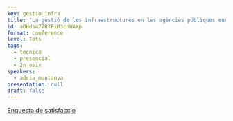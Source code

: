 ```yaml
---
key: gestio_infra
title: "La gestió de les infraestructures en les agències públiques europees"
id: aOHds477R7FiM3cnWAXp
format: conference
level: Tots
tags:
  - tecnica
  - presencial
  - 2n_asix
speakers:
  - adria_muntanya
presentation: null
draft: false
---
```


[Enquesta de satisfacció](https://docs.google.com/forms/d/e/1FAIpQLSfA4lslp71CAG1jLPCkUBQqQDA5nkiGeL4NV-iwzuiv53Lb0A/viewform?usp=sf_link)